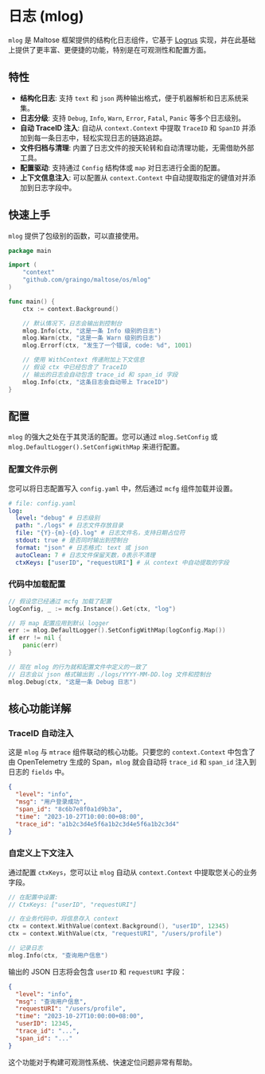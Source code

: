 # 日志 (mlog)

`mlog` 是 Maltose 框架提供的结构化日志组件，它基于 [Logrus](https://github.com/sirupsen/logrus) 实现，并在此基础上提供了更丰富、更便捷的功能，特别是在可观测性和配置方面。

## 特性

- **结构化日志**: 支持 `text` 和 `json` 两种输出格式，便于机器解析和日志系统采集。
- **日志分级**: 支持 `Debug`, `Info`, `Warn`, `Error`, `Fatal`, `Panic` 等多个日志级别。
- **自动 TraceID 注入**: 自动从 `context.Context` 中提取 `TraceID` 和 `SpanID` 并添加到每一条日志中，轻松实现日志的链路追踪。
- **文件归档与清理**: 内置了日志文件的按天轮转和自动清理功能，无需借助外部工具。
- **配置驱动**: 支持通过 `Config` 结构体或 `map` 对日志进行全面的配置。
- **上下文信息注入**: 可以配置从 `context.Context` 中自动提取指定的键值对并添加到日志字段中。

## 快速上手

`mlog` 提供了包级别的函数，可以直接使用。

```go
package main

import (
	"context"
	"github.com/graingo/maltose/os/mlog"
)

func main() {
    ctx := context.Background()

    // 默认情况下，日志会输出到控制台
    mlog.Info(ctx, "这是一条 Info 级别的日志")
    mlog.Warn(ctx, "这是一条 Warn 级别的日志")
    mlog.Errorf(ctx, "发生了一个错误, code: %d", 1001)

    // 使用 WithContext 传递附加上下文信息
    // 假设 ctx 中已经包含了 TraceID
    // 输出的日志会自动包含 trace_id 和 span_id 字段
    mlog.Info(ctx, "这条日志会自动带上 TraceID")
}
```

## 配置

`mlog` 的强大之处在于其灵活的配置。您可以通过 `mlog.SetConfig` 或 `mlog.DefaultLogger().SetConfigWithMap` 来进行配置。

### 配置文件示例

您可以将日志配置写入 `config.yaml` 中，然后通过 `mcfg` 组件加载并设置。

```yaml
# file: config.yaml
log:
  level: "debug" # 日志级别
  path: "./logs" # 日志文件存放目录
  file: "{Y}-{m}-{d}.log" # 日志文件名，支持日期占位符
  stdout: true # 是否同时输出到控制台
  format: "json" # 日志格式: text 或 json
  autoClean: 7 # 日志文件保留天数，0表示不清理
  ctxKeys: ["userID", "requestURI"] # 从 context 中自动提取的字段
```

### 代码中加载配置

```go
// 假设您已经通过 mcfg 加载了配置
logConfig, _ := mcfg.Instance().Get(ctx, "log")

// 将 map 配置应用到默认 logger
err := mlog.DefaultLogger().SetConfigWithMap(logConfig.Map())
if err != nil {
    panic(err)
}

// 现在 mlog 的行为就和配置文件中定义的一致了
// 日志会以 json 格式输出到 ./logs/YYYY-MM-DD.log 文件和控制台
mlog.Debug(ctx, "这是一条 Debug 日志")
```

## 核心功能详解

### TraceID 自动注入

这是 `mlog` 与 `mtrace` 组件联动的核心功能。只要您的 `context.Context` 中包含了由 OpenTelemetry 生成的 Span，`mlog` 就会自动将 `trace_id` 和 `span_id` 注入到日志的 `fields` 中。

```json
{
  "level": "info",
  "msg": "用户登录成功",
  "span_id": "8c6b7e8f0a1d9b3a",
  "time": "2023-10-27T10:00:00+08:00",
  "trace_id": "a1b2c3d4e5f6a1b2c3d4e5f6a1b2c3d4"
}
```

### 自定义上下文注入

通过配置 `ctxKeys`，您可以让 `mlog` 自动从 `context.Context` 中提取您关心的业务字段。

```go
// 在配置中设置:
// CtxKeys: ["userID", "requestURI"]

// 在业务代码中，将信息存入 context
ctx = context.WithValue(context.Background(), "userID", 12345)
ctx = context.WithValue(ctx, "requestURI", "/users/profile")

// 记录日志
mlog.Info(ctx, "查询用户信息")
```

输出的 JSON 日志将会包含 `userID` 和 `requestURI` 字段：

```json
{
  "level": "info",
  "msg": "查询用户信息",
  "requestURI": "/users/profile",
  "time": "2023-10-27T10:00:00+08:00",
  "userID": 12345,
  "trace_id": "...",
  "span_id": "..."
}
```

这个功能对于构建可观测性系统、快速定位问题非常有帮助。
